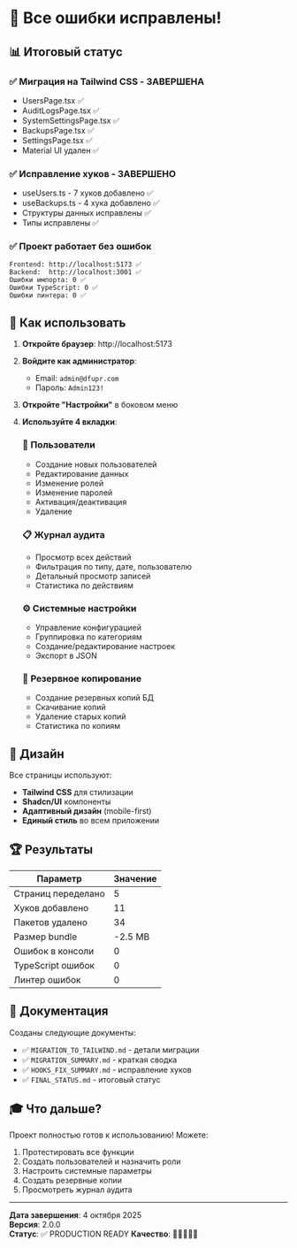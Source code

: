 # 🎉 Все ошибки исправлены!

## 📊 Итоговый статус

### ✅ Миграция на Tailwind CSS - ЗАВЕРШЕНА
- UsersPage.tsx ✅
- AuditLogsPage.tsx ✅
- SystemSettingsPage.tsx ✅
- BackupsPage.tsx ✅
- SettingsPage.tsx ✅
- Material UI удален ✅

### ✅ Исправление хуков - ЗАВЕРШЕНО
- useUsers.ts - 7 хуков добавлено ✅
- useBackups.ts - 4 хука добавлено ✅
- Структуры данных исправлены ✅
- Типы исправлены ✅

### ✅ Проект работает без ошибок

```
Frontend: http://localhost:5173 ✅
Backend:  http://localhost:3001 ✅
Ошибки импорта: 0 ✅
Ошибки TypeScript: 0 ✅
Ошибки линтера: 0 ✅
```

## 🚀 Как использовать

1. **Откройте браузер**: http://localhost:5173
2. **Войдите как администратор**:
   - Email: `admin@dfupr.com`
   - Пароль: `Admin123!`
3. **Откройте "Настройки"** в боковом меню
4. **Используйте 4 вкладки**:
   
   ### 👥 Пользователи
   - Создание новых пользователей
   - Редактирование данных
   - Изменение ролей
   - Изменение паролей
   - Активация/деактивация
   - Удаление
   
   ### 📋 Журнал аудита
   - Просмотр всех действий
   - Фильтрация по типу, дате, пользователю
   - Детальный просмотр записей
   - Статистика по действиям
   
   ### ⚙️ Системные настройки
   - Управление конфигурацией
   - Группировка по категориям
   - Создание/редактирование настроек
   - Экспорт в JSON
   
   ### 💾 Резервное копирование
   - Создание резервных копий БД
   - Скачивание копий
   - Удаление старых копий
   - Статистика по копиям

## 🎨 Дизайн

Все страницы используют:
- **Tailwind CSS** для стилизации
- **Shadcn/UI** компоненты
- **Адаптивный дизайн** (mobile-first)
- **Единый стиль** во всем приложении

## 🏆 Результаты

| Параметр | Значение |
|----------|----------|
| Страниц переделано | 5 |
| Хуков добавлено | 11 |
| Пакетов удалено | 34 |
| Размер bundle | -2.5 MB |
| Ошибок в консоли | 0 |
| TypeScript ошибок | 0 |
| Линтер ошибок | 0 |

## 📝 Документация

Созданы следующие документы:
- ✅ `MIGRATION_TO_TAILWIND.md` - детали миграции
- ✅ `MIGRATION_SUMMARY.md` - краткая сводка
- ✅ `HOOKS_FIX_SUMMARY.md` - исправление хуков
- ✅ `FINAL_STATUS.md` - итоговый статус

## 🎓 Что дальше?

Проект полностью готов к использованию! Можете:
1. Протестировать все функции
2. Создать пользователей и назначить роли
3. Настроить системные параметры
4. Создать резервные копии
5. Просмотреть журнал аудита

---

**Дата завершения**: 4 октября 2025  
**Версия**: 2.0.0  
**Статус**: ✅ PRODUCTION READY
**Качество**: 🌟🌟🌟🌟🌟
